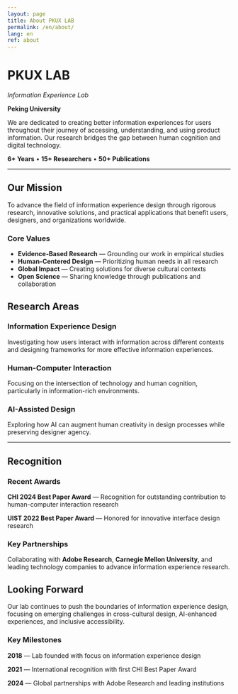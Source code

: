 ```yaml
---
layout: page
title: About PKUX LAB
permalink: /en/about/
lang: en
ref: about
---
```


# PKUX LAB
*Information Experience Lab*

**Peking University**

We are dedicated to creating better information experiences for users throughout their journey of accessing, understanding, and using product information. Our research bridges the gap between human cognition and digital technology.

**6+ Years** • **15+ Researchers** • **50+ Publications**

---

## Our Mission

To advance the field of information experience design through rigorous research, innovative solutions, and practical applications that benefit users, designers, and organizations worldwide.

### Core Values

- **Evidence-Based Research** — Grounding our work in empirical studies
- **Human-Centered Design** — Prioritizing human needs in all research  
- **Global Impact** — Creating solutions for diverse cultural contexts
- **Open Science** — Sharing knowledge through publications and collaboration

## Research Areas

### Information Experience Design
Investigating how users interact with information across different contexts and designing frameworks for more effective information experiences.

### Human-Computer Interaction
Focusing on the intersection of technology and human cognition, particularly in information-rich environments.

### AI-Assisted Design
Exploring how AI can augment human creativity in design processes while preserving designer agency.

---

## Recognition

### Recent Awards
**CHI 2024 Best Paper Award** — Recognition for outstanding contribution to human-computer interaction research

**UIST 2022 Best Paper Award** — Honored for innovative interface design research

### Key Partnerships
Collaborating with **Adobe Research**, **Carnegie Mellon University**, and leading technology companies to advance information experience research.

## Looking Forward

Our lab continues to push the boundaries of information experience design, focusing on emerging challenges in cross-cultural design, AI-enhanced experiences, and inclusive accessibility.

### Key Milestones

**2018** — Lab founded with focus on information experience design

**2021** — International recognition with first CHI Best Paper Award

**2024** — Global partnerships with Adobe Research and leading institutions